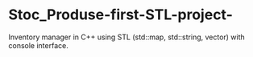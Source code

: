 # Stoc_Produse-first-STL-project-
Inventory manager in C++ using STL (std::map, std::string, vector) with console interface.
